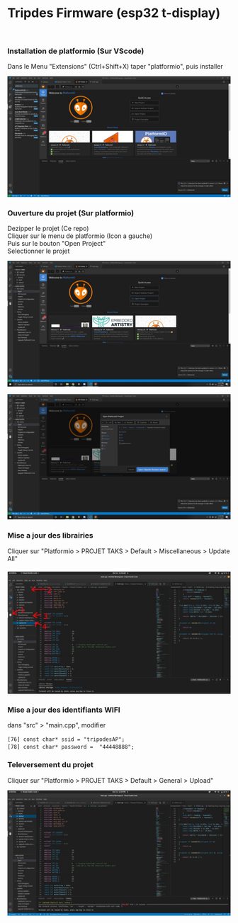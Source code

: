 # Tripdes Firmware (esp32 t-display)

<br/>

### Installation de platformio (Sur VScode)

Dans le Menu "Extensions" (Ctrl+Shift+X)
taper "platformio", puis installer

![alt text](https://github.com/juthomas/Tripodes-firmware/blob/master/README_images/Install_Platformio.jpg)

### Ouverture du projet (Sur platformio)
  Dezipper le projet (Ce repo)  
  Cliquer sur le menu de platformio (Icon a gauche)  
  Puis sur le bouton "Open Project"  
  Selectionner le projet  

![alt text](https://github.com/juthomas/Tripodes-firmware/blob/master/README_images/Projet_Open_1.jpg)

![alt text](https://github.com/juthomas/Tripodes-firmware/blob/master/README_images/Projet_Open_2.jpg)


### Mise a jour des librairies 

Cliquer sur "Platformio > PROJET TAKS > Default > Miscellaneous > Update All"

![alt text](https://github.com/juthomas/Chemical_Orca/blob/master/README_images/Update_Project.png)

### Mise a jour des identifiants WIFI

dans "src" > "main.cpp", modifier  
  
  `[76] const char* ssid = "tripodesAP"; `  
  `[78] const char* password =  "44448888"; `  
   

### Televersement du projet

Cliquer sur "Platformio > PROJET TAKS > Default > General > Upload"

![alt text](https://github.com/juthomas/Chemical_Orca/blob/master/README_images/Upload_Project.png)
